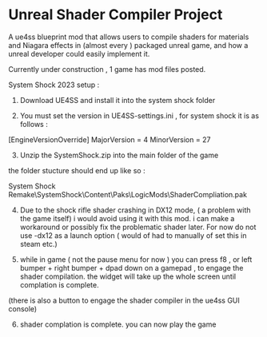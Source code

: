 # Unreal Shader Compiler Project
A ue4ss blueprint mod that allows users to compile shaders for materials and Niagara effects in (almost every ) packaged unreal game, and how a unreal developer could easily implement it.


Currently under construction , 1 game has mod files posted.




System Shock 2023 setup :

1. Download UE4SS and install it into the system shock folder

2. You must set the version in UE4SS-settings.ini , for system shock it is as follows :

[EngineVersionOverride]
MajorVersion = 4
MinorVersion = 27

3. Unzip the SystemShock.zip into the main folder of the game

the folder stucture should end up like so : 

System Shock Remake\SystemShock\Content\Paks\LogicMods\ShaderCompliation.pak

4. Due to the shock rifle shader crashing in DX12 mode, ( a problem with the game itself) i would avoid using it with this mod.  i can make a workaround or possibly fix the problematic shader later. For now do not use -dx12 as a launch option ( would of had to manually of set this in steam etc.) 


5. while in game ( not the pause menu for now ) you can press f8 , or left bumper + right bumper + dpad down on a gamepad , to engage the shader compilation.
the widget will take up the whole screen until complation is complete.

(there is also a button to engage the shader compiler in the ue4ss GUI console)


6. shader complation is complete. you can now play the game

